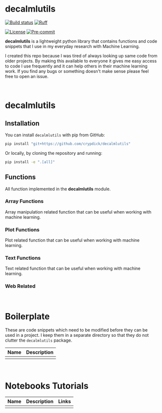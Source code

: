 # decalmlutils

[![Build status](https://github.com/crypdick/decalmlutils/actions/workflows/python-app.yml/badge.svg)](https://github.com/crypdick/decalmlutils/actions/workflows/python-app.yml)
[![Ruff](https://img.shields.io/endpoint?url=https://raw.githubusercontent.com/astral-sh/ruff/main/assets/badge/v2.json)](https://github.com/astral-sh/ruff)

[![License](https://img.shields.io/badge/License-Apache%202.0-blue.svg)](https://opensource.org/licenses/Apache-2.0)
[![Pre-commit](https://img.shields.io/badge/pre--commit-enabled-brightgreen?logo=pre-commit&logoColor=white)](https://github.com/crypdick/decalmlutils/blob/main/.pre-commit-config.yaml)


**decalmlutils** is a lightweight python library that contains functions and code snippets that
I use in my everyday research with Machine Learning.

I created this repo because I was tired of always looking up same code from older projects.
By making this available to everyone it gives me easy access to code I use frequently and it can help others in their machine learning work.
If you find any bugs or something doesn't make sense please feel free to open an issue.


<br/>

# decalmlutils

## Installation

You can install `decalmlutils` with pip from GitHub:

```bash
pip install "git+https://github.com/crypdick/decalmlutils"
```

Or locally, by cloning the repository and running:

```bash
pip install -e ".[all]"
```


## Functions

All function implemented in the **decalmlutils** module.

### Array Functions

Array manipulation related function that can be useful when working with machine learning.


### Plot Functions

Plot related function that can be useful when working with machine learning.


### Text Functions

Text related function that can be useful when working with machine learning.



### Web Related


<br>

# Boilerplate

These are code snippets which need to be modified before they can be used in a project.
I keep them in a separate directory so that they do not clutter the `decalmlutils` package.

| Name | Description |
|:-|:-|
|  | |

<br>


# Notebooks Tutorials


| Name 	| Description 	| Links 	|
|:- |:- |:- |
| | | |
